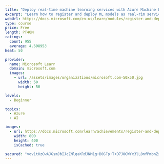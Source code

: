 ```yaml
---
title: "Deploy real-time machine learning services with Azure Machine Learning"
excerpt: "Learn how to register and deploy ML models as real-rim services with the Azure Machine Learning service."
webUrl: https://docs.microsoft.com/en-us/learn/modules/register-and-deploy-model-with-amls/
type: course
price: Free
length: PT40M
ratings:
  count: 955
  average: 4.598953
heat: 50

provider:
  name: Microsoft Learn
  domain: microsoft.com
  images:
    - url: /assets/images/organizations/microsoft.com-50x50.jpg
      width: 50
      height: 50

levels:
  - Beginner

topics:
  - Azure
  - AI

images:
  - url: https://docs.microsoft.com/learn/achievements/register-and-deploy-model-with-amls-badge-social.png
    width: 800
    height: 400
    isCached: true

secured: "vov1tHzGwAJGsmJbIJcZNlqaKRdJNM1g+B0GFp+T+D7JOGWYx3lL8nfPmbnZzAlEg35jeHU5sxhyVQwF7TB1HWKsI+i02JYMzwieA2cRg5t0RR93CTJyWFnSZF1xI+zyqEsk+V0YvEzZiTDgHacMMoI4z5yUebSijxuSKU5sP5jHsS6IvJ4jt0DdL4oO8kMHmSngU2+/LDQgIcK7MCLo9Cm3iaX0VQUflcjP+NQdZ+xVq4LwkEAbvHmP786IjwclJfVm/+u7RYFrB1ouGhq6+jRFIEY0RQi2i8VeY+QMcRfwcMCp1+gVpFyOn8f6nQjUE3bjJFKddkKkSNnRFsX4hzYuuyOrf5pBwLFZRNd4eKUX79gdsl/fp0MX2v0T7rDhINrf+AjVBX79bnAhrsXMrCdEeT4VmaciB9Llm3zc/MQ=;YMxFR7BsIjXYHy/ULU7/eA=="
---
```


